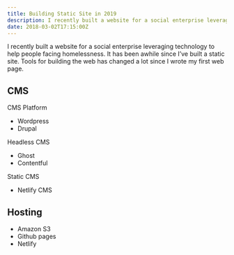 ```yaml
---
title: Building Static Site in 2019
description: I recently built a website for a social enterprise leveraging technology to help people facing homelessness.
date: 2018-03-02T17:15:00Z
---
```


I recently built a website for a social enterprise leveraging technology to help people facing homelessness. It has been awhile since I’ve built a static site. Tools for building the web has changed a lot since I wrote my first web page.

## CMS

CMS Platform

- Wordpress
- Drupal

Headless CMS

- Ghost
- Contentful

Static CMS

- Netlify CMS

## Hosting

- Amazon S3
- Github pages
- Netlify
